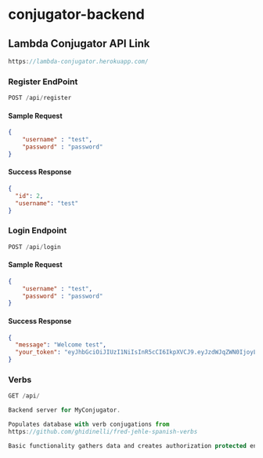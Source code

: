 # conjugator-backend

## Lambda Conjugator API Link
```js
https://lambda-conjugator.herokuapp.com/
```
### Register EndPoint
```js
POST /api/register
```
#### Sample Request
```json
{
	"username" : "test",
	"password" : "password"
}
```
#### Success Response
```json
{
  "id": 2,
  "username": "test"
}
```

### Login Endpoint
```js
POST /api/login
```

#### Sample Request
```json
{
	"username" : "test",
	"password" : "password"
}
```
#### Success Response
```json
{
  "message": "Welcome test",
  "your_token": "eyJhbGciOiJIUzI1NiIsInR5cCI6IkpXVCJ9.eyJzdWJqZWN0IjoyLCJ1c2VybmFtZSI6InRlc3QiLCJpYXQiOjE1NjU5OTY5MjUsImV4cCI6MTU2NjA4MzMyNX0.XsiPj55EPmaWzgqUy4ayPEl1GkxH02AwZbsCdsPkvsk"
}
```

### Verbs
```js
GET /api/

Backend server for MyConjugator.

Populates database with verb conjugations from 
https://github.com/ghidinelli/fred-jehle-spanish-verbs

Basic functionality gathers data and creates authorization protected end points through username password system. Authorization varified via use of tokens. If user is not valid, they will not have access to pulled data.